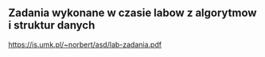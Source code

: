 ## Zadania wykonane w czasie labow z algorytmow i struktur danych

https://is.umk.pl/~norbert/asd/lab-zadania.pdf
